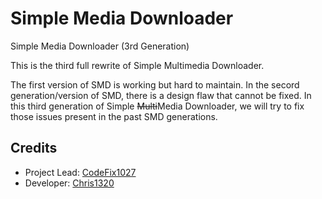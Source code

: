# Simple Media Downloader

Simple Media Downloader (3rd Generation)

This is the third full rewrite of Simple Multimedia Downloader.

The first version of SMD is working but hard to maintain.
In the secord generation/version of SMD, there is a design flaw
that cannot be fixed.
In this third generation of Simple ~~Multi~~Media Downloader,
we will try to fix those issues present in the past SMD generations.

## Credits

- Project Lead: [CodeFix1027](https://github.com/CodeFix1027)
- Developer: [Chris1320](https://github.com/Chris1320)
